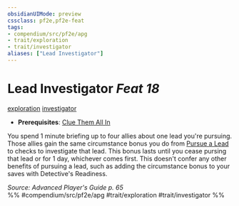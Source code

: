 ```yaml
---
obsidianUIMode: preview
cssclass: pf2e,pf2e-feat
tags:
- compendium/src/pf2e/apg
- trait/exploration
- trait/investigator
aliases: ["Lead Investigator"]
---
```

# Lead Investigator  *Feat 18*  
[exploration](../../rules/traits/exploration.md)  [investigator](../../rules/traits/investigator-apg.md)  

- **Prerequisites**: [Clue Them All In](clue-them-all-in-apg.md)

You spend 1 minute briefing up to four allies about one lead you're pursuing. Those allies gain the same circumstance bonus you do from [Pursue a Lead](../../rules/actions/pursue-a-lead-apg.md) to checks to investigate that lead. This bonus lasts until you cease pursing that lead or for 1 day, whichever comes first. This doesn't confer any other benefits of pursuing a lead, such as adding the circumstance bonus to your saves with Detective's Readiness.

*Source: Advanced Player's Guide p. 65*  
%% #compendium/src/pf2e/apg #trait/exploration #trait/investigator %%
